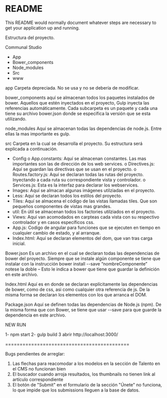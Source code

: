 # README #

This README would normally document whatever steps are necessary to get your application up and running.

Estructura del proyecto.

Communal Studio
-	App
-	Bower_components
-	Node_modules
-	Src
-	www

app
Carpeta depreciada. No se usa y no se debería de modificar.

bower_components
aquí se almacenan todos los paquetes instalados de bower. Aquellos que estén inyectados en el proyecto, Gulp inyecta las referencias automáticamente. Cada subcarpeta es un paquete y cada una tiene su archivo bower.json donde se especifica la versión que se esta utilizando.

node_modules
Aquí se almacenan todas las dependencias de node.js. Entre ellas la mas importante es gulp.

src 
Carpeta en la cual se desarrolla el proyecto. Su estructura será explicada a continuación.

-	Config
o	App.constants: Aquí se almacenan constantes. Las mas importantes son las de dirección de los web services. 
o	Directives.js: Aquí se guardan las directivas que se usan en el proyecto. 
o	Routes.factory.js: Aquí se declaran todas las rutas del proyecto. Inyectando a cada ruta su correspondiente vista y controlador.
o	Services.js: Esta es la interfaz para declarar los webservices.
-	Images: Aquí se almacan algunas imágenes utilziadas en el proyecto.
-	Less: Aquí se declaran todos los estilos del proyecto.
-	Tiles: Aquí se almacena el código de las vistas llamadas tiles. Que son pequeños componentes de vistas mas grandes.
-	util: En útil se almacenan todos los factories utilziados en el proyecto.
-	Views: Aquí van acomodados en carpteas cada vista con su respectivo controlador y en casos específicos css.
-	App.js: Codigo de angular para funciones que se ejecuten en tiempo en cualquier cambio de estado, y al arranque.
-	Index.html: Aquí se declaran elementos del dom, que van tras carga inicial.

Bower.json
Es un archivo en el cual se declaran todas las dependencias de bower del proyecto. Siempre que se instale algún componente se tiene que instalar con la instrucción bower install --save “nombreComponente” notese la doble – Esto le indica a bower que tiene que guardar la definición en este archivo.

Index.html
Aquí es en donde se declaran explícitamente las dependencias de bower, como de css, asi como cualquier otra referencia de js. De la misma forma se declaran los elementos con los que arranca el DOM.

Package.json
Aquí se definen todas las dependencias de Node.js (npm). De la misma forma que con Bower, se tiene que usar --save para que guarde la dependencia en este archivo.



NEW RUN

1- npm start
2- gulp build
3 abrir http://localhost:3000/

===========================================

Bugs pendientes de arreglar:
1. Las flechas para reacomodar a los modelos en la sección de Talento en el CMS no funcionan bien
2. El buscador cuando arroja resultados, los thumbnails no tienen link al artículo correspondiente
3. El botón de "Submit" en el formulario de la sección "Únete" no funciona, lo que impide que los submissions lleguen a la base de datos.
